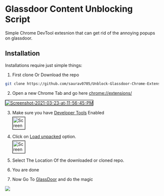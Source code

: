 # Glassdoor Content Unblocking Script

Simple Chrome DevTool extesnion that can get rid of the annoying popups on glassdoor.

## Installation

Installations require just simple things:

1. First clone Or Download the repo
```bash
git clone https://github.com/saurav0705/Unblock-Glassdoor-Chrome-Extension.git
```
2. Open a new Chrome Tab and go here [chrome://extensions/](chrome://extensions/)

<a href="#" style="display:block;margin-top:5px;border:1px solid black;width:fit-content"><img src="https://i.ibb.co/f4F6w41/Screenshot-2021-03-23-at-11-56-45-PM.png" alt="Screenshot-2021-03-23-at-11-56-45-PM" border="0"></a>


3. Make sure you have [Developer Tools]() Enabled
<a href="#" style="display:block;margin-top:5px;border:1px solid black;width:fit-content"><img src="https://i.ibb.co/TmHV0tF/Screenshot-2021-03-23-at-11-56-53-PM.png" alt="Screenshot-2021-03-23-at-11-56-53-PM" height="40px"></a>

4. Click on [Load unpacked]() option.
<a href="#" style="display:block;margin-top:5px;border:1px solid black;width:fit-content"><img src="https://i.ibb.co/CWDCp8S/Screenshot-2021-03-24-at-12-04-58-AM.png" alt="Screenshot-2021-03-24-at-12-04-58-AM" border="0" height="40px"></a>

5. Select The Location Of the downloaded or cloned repo.
6. You are done
7. Now Go To [GlassDoor](https://www.glassdoor.co.in/) and do the magic
<img src="https://media.giphy.com/media/fNrMT0VkcB0qNWClEv/giphy.gif"/>

